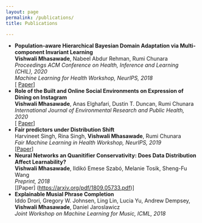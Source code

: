 ```yaml
---
layout: page
permalink: /publications/
title: Publications

---
```


+ **Population-aware Hierarchical Bayesian Domain Adaptation via Multi-component Invariant Learning** <br/>
 **Vishwali Mhasawade**, Nabeel Abdur Rehman, Rumi Chunara<br/>
*Proceedings ACM Conference on Health, Inference and Learning (CHIL), 2020* <br/>
*Machine Learning for Health Workshop, NeurIPS, 2018*<br/>
[ [Paper](https://arxiv.org/pdf/1908.09222.pdf)]
+ **Role of the Built and Online Social Environments on Expression of Dining on Instagram** <br/>
**Vishwali Mhasawade**, Anas Elghafari, Dustin T. Duncan, Rumi Chunara <br/>
*International Journal of Environmental Research and Public Health, 2020* <br/>
[ [Paper](https://www.mdpi.com/1660-4601/17/3/735)]
+ **Fair predictors under Distribution Shift** <br/>
Harvineet Singh, Rina Singh, **Vishwali Mhasawade**, Rumi Chunara <br/>
*Fair Machine Learning in Health Workshop, NeurIPS, 2019* <br/>
[[Paper](https://arxiv.org/pdf/1911.00677.pdf)]
+ **Neural Networks an Quanitifier Conservativity: Does Data Distribution Affect Learnability?**<br/>
**Vishwali Mhasawade**, Ildikó Emese Szabó, Melanie Tosik, Sheng-Fu Wang<br/>
*Preprint, 2018*<br/>
[[Paper] (https://arxiv.org/pdf/1809.05733.pdf)] 
+ **Explainable Musial Phrase Completion**<br/>
Iddo Drori, Gregory W. Johnsen, Ling Lin, Lucia Yu, Andrew Dempsey, **Vishwali Mhasawade**, Daniel Jaroslawicz<br/>
*Joint Workshop on Machine Learning for Music, ICML, 2018*<br/>



<!-- Teaching
------

### At NYU

+ *[DS-GA 1013 Mathematical Tools for Data Science](https://cims.nyu.edu/~cfgranda/pages/MTDS_spring19/index.html)* (Spring 2020) for [Prof. Carlos Fernandez-Granda](http://www.cims.nyu.edu/~cfgranda)
+   *DS-GA 1011 Natural Language Processing with Representation Learning* (Fall 2019) for [Prof. Kyunghyun Cho](http://www.kyunghyuncho.me) 
+ *[DS-GA 1003 Machine Learning](https://davidrosenberg.github.io/ml2019/#home)* (Spring 2019) for [Prof. Julia Kempe](https://cims.nyu.edu/~kempe/) and [Dr. David Rosenberg](https://www.linkedin.com/in/dr-david-rosenberg/).
+ *CSCI-GA.1170 Fundamental Algorithms* (Summer, Fall 2018) for Prof. Alexander Alekseyev

### Elsewhere

 + **Kigali, Rwanda**: NLP with Deep Learning at the [African Institute of Mathematical Sciences](https://aimsammi.org), Rwanda. (March 2019, 2020). 
 + **IIT Madras, India**: *EE5177 Machine Learning for Computer Vision* (Spring 2017) for [Prof. Kaushik Mitra](http://www.ee.iitm.ac.in/kmitra/)
 + **Chennai, India**: [IIT for Villages](http://www.ivil.iitm.ac.in) - Volunteered to teach Physics and Mathematics for Higher Secondary School students from underprivileged sections of the society (2013-2017)

Service
------
+ Reviewer for [ICLR 2020](https://iclr.cc) -->